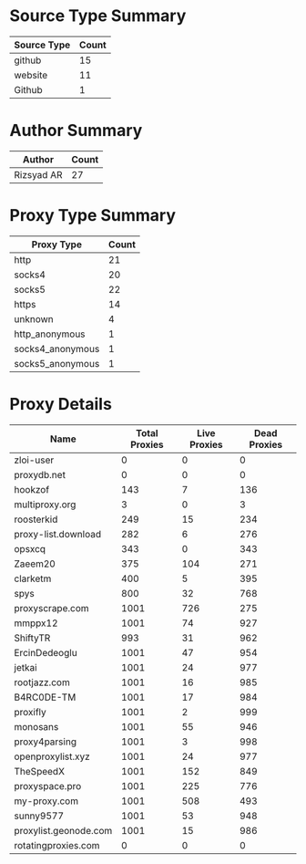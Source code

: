 # Source Type Summary

| Source Type | Count |
|-------------|-------|
| github | 15 |
| website | 11 |
| Github | 1 |


# Author Summary

| Author | Count |
|--------|-------|
| Rizsyad AR | 27 |


# Proxy Type Summary

| Proxy Type | Count |
|------------|-------|
| http | 21 |
| socks4 | 20 |
| socks5 | 22 |
| https | 14 |
| unknown | 4 |
| http_anonymous | 1 |
| socks4_anonymous | 1 |
| socks5_anonymous | 1 |


# Proxy Details

| Name | Total Proxies | Live Proxies | Dead Proxies |
|------|---------------|--------------|---------------|
| zloi-user | 0 | 0 | 0 |
| proxydb.net | 0 | 0 | 0 |
| hookzof | 143 | 7 | 136 |
| multiproxy.org | 3 | 0 | 3 |
| roosterkid | 249 | 15 | 234 |
| proxy-list.download | 282 | 6 | 276 |
| opsxcq | 343 | 0 | 343 |
| Zaeem20 | 375 | 104 | 271 |
| clarketm | 400 | 5 | 395 |
| spys | 800 | 32 | 768 |
| proxyscrape.com | 1001 | 726 | 275 |
| mmppx12 | 1001 | 74 | 927 |
| ShiftyTR | 993 | 31 | 962 |
| ErcinDedeoglu | 1001 | 47 | 954 |
| jetkai | 1001 | 24 | 977 |
| rootjazz.com | 1001 | 16 | 985 |
| B4RC0DE-TM | 1001 | 17 | 984 |
| proxifly | 1001 | 2 | 999 |
| monosans | 1001 | 55 | 946 |
| proxy4parsing | 1001 | 3 | 998 |
| openproxylist.xyz | 1001 | 24 | 977 |
| TheSpeedX | 1001 | 152 | 849 |
| proxyspace.pro | 1001 | 225 | 776 |
| my-proxy.com | 1001 | 508 | 493 |
| sunny9577 | 1001 | 53 | 948 |
| proxylist.geonode.com | 1001 | 15 | 986 |
| rotatingproxies.com | 0 | 0 | 0 |
